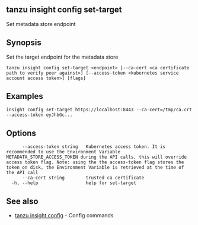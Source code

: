 ## tanzu insight config set-target

Set metadata store endpoint

## <a id='synopsis'></a>Synopsis

Set the target endpoint for the metadata store

```console
tanzu insight config set-target <endpoint> [--ca-cert <ca certificate path to verify peer against>] [--access-token <kubernetes service account access token>] [flags]
```

## <a id='examples'></a>Examples

```console
insight config set-target https://localhost:8443 --ca-cert=/tmp/ca.crt --access-token eyJhbGc...
```

## <a id='options'></a>Options

```console
      --access-token string   Kubernetes access token. It is recommended to use the Environment Variable METADATA_STORE_ACCESS_TOKEN during the API calls, this will override access token flag. Note: using the the access-token flag stores the token on disk, the Environment Variable is retrieved at the time of the API call
      --ca-cert string        trusted ca certificate
  -h, --help                  help for set-target
```

## <a id='see-also'></a>See also

* [tanzu insight config](tanzu_insight_config.hbs.md)	 - Config commands

